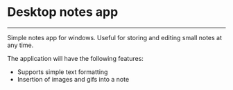 # Desktop notes app

---

Simple notes app for windows. Useful for storing and editing small notes at any time.

The application will have the following features:
- Supports simple text formatting
- Insertion of images and gifs into a note


